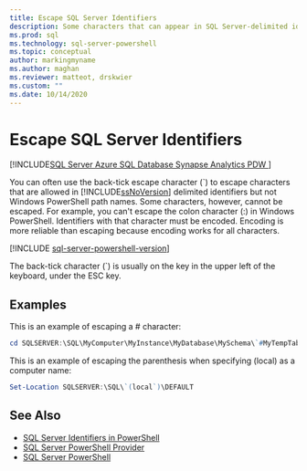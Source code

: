 ```yaml
---
title: Escape SQL Server Identifiers
description: Some characters that can appear in SQL Server-delimited identifiers aren't supported in Windows PowerShell paths. Learn how some of these can be escaped with the back-tick character.
ms.prod: sql
ms.technology: sql-server-powershell
ms.topic: conceptual
author: markingmyname
ms.author: maghan
ms.reviewer: matteot, drskwier
ms.custom: ""
ms.date: 10/14/2020
---
```


# Escape SQL Server Identifiers

[!INCLUDE[SQL Server Azure SQL Database Synapse Analytics PDW ](../includes/applies-to-version/sql-asdb-asdbmi-asa-pdw.md)]

You can often use the back-tick escape character (`) to escape characters that are allowed in [!INCLUDE[ssNoVersion](../includes/ssnoversion-md.md)] delimited identifiers but not Windows PowerShell path names. Some characters, however, cannot be escaped. For example, you can't escape the colon character (:) in Windows PowerShell. Identifiers with that character must be encoded. Encoding is more reliable than escaping because encoding works for all characters.  

[!INCLUDE [sql-server-powershell-version](../includes/sql-server-powershell-version.md)]

The back-tick character (`) is usually on the key in the upper left of the keyboard, under the ESC key.  

## Examples

This is an example of escaping a # character:  

```powershell
cd SQLSERVER:\SQL\MyComputer\MyInstance\MyDatabase\MySchema\`#MyTempTable  
```

This is an example of escaping the parenthesis when specifying (local) as a computer name:  

```powershell
Set-Location SQLSERVER:\SQL\`(local`)\DEFAULT  
```

## See Also

- [SQL Server Identifiers in PowerShell](sql-server-identifiers-in-powershell.md)
- [SQL Server PowerShell Provider](sql-server-powershell-provider.md)
- [SQL Server PowerShell](sql-server-powershell.md)